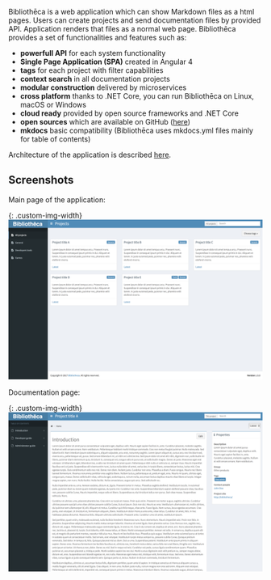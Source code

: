 ﻿
Bibliothēca is a web application which can show Markdown files as a html pages. Users can create projects and send documentation files by provided API. Application renders that files as a normal web page. Bibliothēca provides a set of functionalities and features such as:

 - **powerfull API** for each system functionality
 - **Single Page Application (SPA)** created in Angular 4
 - **tags** for each project with filter capabilities
 - **context search** in all documentation projects
 - **modular construction** delivered by microservices
 - **cross platform** thanks to .NET Core, you can run Bibliothēca on Linux, macOS or Windows
 - **cloud ready** provided by open source frameworks and .NET Core
 - **open sources** which are available on GitHub ([here](https://github.com/BibliothecaTeam))
 - **mkdocs** basic compatibility (Bibliothēca uses mkdocs.yml files mainly for table of contents)

Architecture of the application is described [here](/architecture.html).

## Screenshots

Main page of the application:

{: .custom-img-width}
![Screen main](images/screen01.png) 

Documentation page:

{: .custom-img-width}
![Screen documentation](images/screen02.png)

